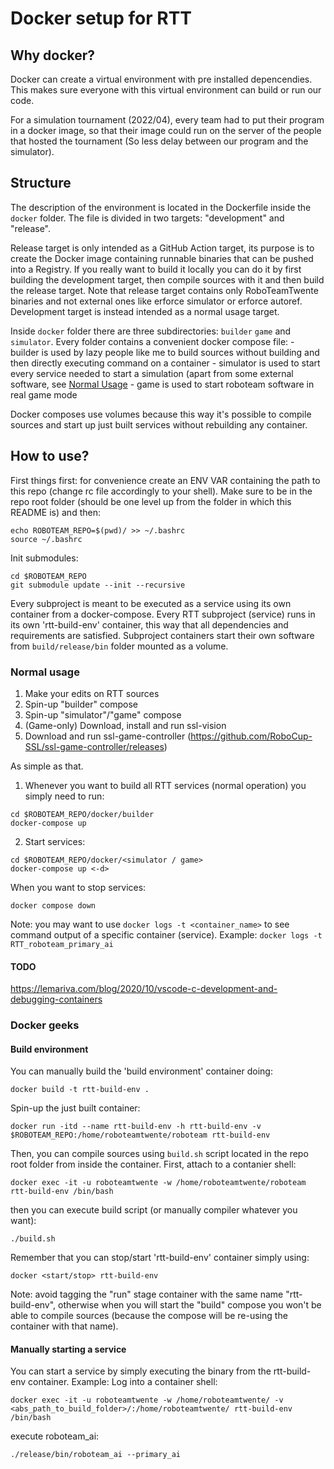 # Docker setup for RTT
## Why docker?
Docker can create a virtual environment with pre installed depencendies. This makes sure everyone with this virtual environment can build or run our code.

For a simulation tournament (2022/04), every team had to put their program in a docker image, so that their image could run on the server of the people that hosted the tournament (So less delay between our program and the simulator).

## Structure
The description of the environment is located in the Dockerfile inside the `docker` folder. The file is divided in two targets: "development" and "release".

Release target is only intended as a GitHub Action target, its purpose is to create the Docker image containing runnable binaries that can be pushed into a Registry. If you really want to build it locally you can do it by first building the development target, then compile sources with it and then build the release target. Note that release target contains only RoboTeamTwente binaries and not external ones like erforce simulator or erforce autoref.
Development target is instead intended as a normal usage target.

Inside `docker` folder there are three subdirectories: `builder` `game` and `simulator`.
Every folder contains a convenient docker compose file:
    - builder is used by lazy people like me to build sources without building and then directly executing command on a container
    - simulator is used to start every service needed to start a simulation (apart from some external software, see [Normal Usage](#normal-usage)
    - game is used to start roboteam software in real game mode

Docker composes use volumes because this way it's possible to compile sources and start up just built services without rebuilding any container.

## How to use?
First things first: for convenience create an ENV VAR containing the path to this repo (change rc file accordingly to your shell). Make sure to be in the repo root folder (should be one level up from the folder in which this README is) and then:
```
echo ROBOTEAM_REPO=$(pwd)/ >> ~/.bashrc
source ~/.bashrc
```

Init submodules:
```
cd $ROBOTEAM_REPO
git submodule update --init --recursive
```

Every subproject is meant to be executed as a service using its own container from a docker-compose.
Every RTT subproject (service) runs in its own 'rtt-build-env' container, this way that all dependencies and requirements are satisfied. 
Subproject containers start their own software from `build/release/bin` folder mounted as a volume.

### Normal usage
1) Make your edits on RTT sources
2) Spin-up "builder" compose
3) Spin-up "simulator"/"game" compose
4) (Game-only) Download, install and run ssl-vision
4) Download and run ssl-game-controller (https://github.com/RoboCup-SSL/ssl-game-controller/releases)

As simple as that.

1. Whenever you want to build all RTT services (normal operation) you simply need to run:
```
cd $ROBOTEAM_REPO/docker/builder
docker-compose up
```
2. Start services:
```
cd $ROBOTEAM_REPO/docker/<simulator / game>
docker-compose up <-d>
```
When you want to stop services:
```
docker compose down
```

Note: you may want to use `docker logs -t <container_name>` to see command output of a specific container (service).
Example: `docker logs -t RTT_roboteam_primary_ai`

#### TODO
https://lemariva.com/blog/2020/10/vscode-c-development-and-debugging-containers

### Docker geeks
#### Build environment
You can manually build the 'build environment' container doing:
```
docker build -t rtt-build-env .
```

Spin-up the just built container:
```
docker run -itd --name rtt-build-env -h rtt-build-env -v $ROBOTEAM_REPO:/home/roboteamtwente/roboteam rtt-build-env
```

Then, you can compile sources using `build.sh` script located in the repo root folder from inside the container.
First, attach to a contanier shell: 
```
docker exec -it -u roboteamtwente -w /home/roboteamtwente/roboteam rtt-build-env /bin/bash
```
then you can execute build script (or manually compiler whatever you want):
```
./build.sh
```

Remember that you can stop/start 'rtt-build-env' container simply using:
```
docker <start/stop> rtt-build-env
```

Note: avoid tagging the "run" stage container with the same name "rtt-build-env", otherwise when you will start the "build" compose you won't be able to compile sources (because the compose will be re-using the container with that name).
#### Manually starting a service
You can start a service by simply executing the binary from the rtt-build-env container.
Example:
Log into a container shell:
```
docker exec -it -u roboteamtwente -w /home/roboteamtwente/ -v <abs_path_to_build_folder>/:/home/roboteamtwente/ rtt-build-env /bin/bash
```
execute roboteam_ai:
```
./release/bin/roboteam_ai --primary_ai
```

